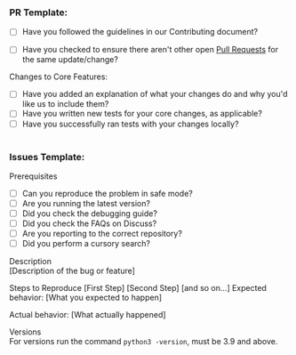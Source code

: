 ### PR Template:
* [ ] Have you followed the guidelines in our Contributing document?
* [ ] Have you checked to ensure there aren't other open <a href= "https://github.com/leodenglovescode/ezcite/pulls">Pull Requests</a> for the same update/change?


Changes to Core Features:

* [ ] Have you added an explanation of what your changes do and why you'd like us to include them?
* [ ] Have you written new tests for your core changes, as applicable?
* [ ] Have you successfully ran tests with your changes locally?
<br><br>
### Issues Template:

Prerequisites
* [ ] Can you reproduce the problem in safe mode?
* [ ] Are you running the latest version?
* [ ] Did you check the debugging guide?
* [ ] Did you check the FAQs on Discuss?
* [ ] Are you reporting to the correct repository?
* [ ] Did you perform a cursory search?

Description<br>
[Description of the bug or feature]

Steps to Reproduce
[First Step]
[Second Step]
[and so on...]
Expected behavior: [What you expected to happen]

Actual behavior: [What actually happened]

Versions<br>
For versions run the command ```python3 -version```, must be 3.9 and above.
